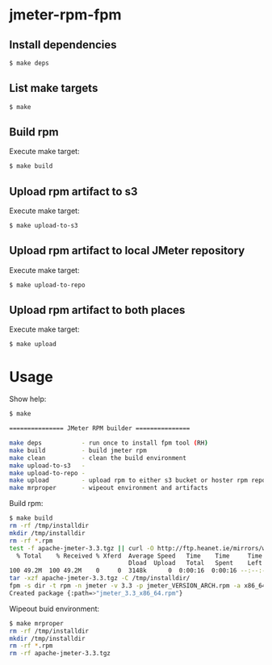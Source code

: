 # jmeter-rpm-fpm


## Install dependencies

```bash
$ make deps
```

## List make targets

```bash
$ make
```

## Build rpm

Execute make target:
```bash
$ make build
```

## Upload rpm artifact to s3
Execute make target:
```bash
$ make upload-to-s3
```

## Upload rpm artifact to local JMeter repository
Execute make target:
```bash
$ make upload-to-repo
```

## Upload rpm artifact to both places
Execute make target:
```bash
$ make upload
```


# Usage

Show help:
```bash
$ make 

=============== JMeter RPM builder ===============

make deps           - run once to install fpm tool (RH)
make build          - build jmeter rpm
make clean          - clean the build environment
make upload-to-s3   - 
make upload-to-repo -
make upload         - upload rpm to either s3 bucket or hoster rpm repo
make mrproper       - wipeout environment and artifacts
```

Build rpm:
```bash
$ make build
rm -rf /tmp/installdir
mkdir /tmp/installdir
rm -rf *.rpm
test -f apache-jmeter-3.3.tgz || curl -O http://ftp.heanet.ie/mirrors/www.apache.org/dist/jmeter/binaries/apache-jmeter-3.3.tgz 
  % Total    % Received % Xferd  Average Speed   Time    Time     Time  Current
                                 Dload  Upload   Total   Spent    Left  Speed
100 49.2M  100 49.2M    0     0  3148k      0  0:00:16  0:00:16 --:--:-- 4405k
tar -xzf apache-jmeter-3.3.tgz -C /tmp/installdir/
fpm -s dir -t rpm -n jmeter -v 3.3 -p jmeter_VERSION_ARCH.rpm -a x86_64 -m "<jakub.jarosz@postpro.net>" --prefix /opt/jmeter -C /tmp/installdir/apache-jmeter-3.3 .
Created package {:path=>"jmeter_3.3_x86_64.rpm"}
```

Wipeout buid environment:
```bash
$ make mrproper
rm -rf /tmp/installdir
mkdir /tmp/installdir
rm -rf *.rpm
rm -rf apache-jmeter-3.3.tgz
```
